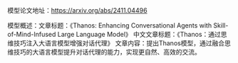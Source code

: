 模型论文地址：https://arxiv.org/abs/2411.04496

模型概述：文章标题：《Thanos: Enhancing Conversational Agents with Skill-of-Mind-Infused Large Language Model》
中文文章标题：《Thanos：通过思维技巧注入大语言模型增强对话代理》
文章内容：提出Thanos模型，通过融合思维技巧的大语言模型提升对话代理的能力，实现更自然、高效的交流。
